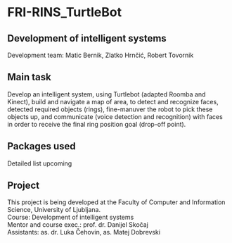 # FRI-RINS_TurtleBot
Development of intelligent systems
----------------------------------
Development team: Matic Bernik, Zlatko Hrnčić, Robert Tovornik

Main task
---------
Develop an intelligent system, using Turtlebot (adapted Roomba and Kinect), build and navigate a map of area, to detect and recognize faces, detected required objects (rings), fine-manuver the robot to pick these objects up, and communicate (voice detection and recognition) with faces in order to receive the final ring position goal (drop-off point).

Packages used
-------------
Detailed list upcoming


Project
-------
This project is being developed at the Faculty of Computer and Information Science, University of Ljubljana.  
Course: Development of intelligent systems  
Mentor and course exec.: prof. dr. Danijel Skočaj  
Assistants: as. dr. Luka Čehovin, as. Matej Dobrevski
